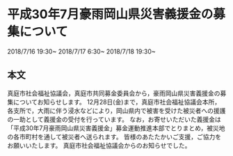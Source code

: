 # 平成30年7月豪雨岡山県災害義援金の募集について
2018/7/16 19:30~
2018/7/17 6:30~
2018/7/18 19:30~
## 本文
真庭市社会福祉協議会，真庭市共同募金委員会から，豪雨岡山県災害義援金の募集についてお知らせします。
12月28日(金)まで，真庭市社会福祉協議会本所，各支所で，大雨に伴う浸水などにより，岡山県内で被害を受けた被災者への援護の一助として義援金の受付を行っています。
なお，お寄せいただいた義援金は「平成30年7月豪雨岡山県災害義援金」募金運動推進本部でとりまとめ，被災地の各市町村を通して被災者へ送られます。
皆様のあたたかいご支援，ご協力をお願いいたします。
真庭市社会福祉協議会からのお知らせでした。
